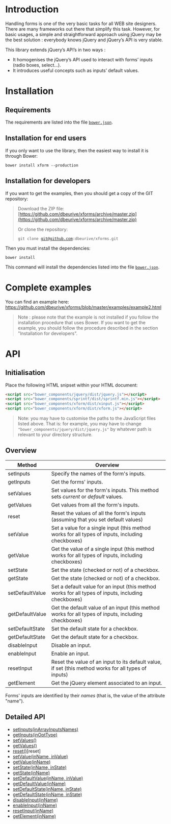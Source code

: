 # Introduction

Handling forms is one of the very basic tasks for all WEB site designers. There are many frameworks out there that simplify this task. However, for basic usages, a simple and straightforward approach using jQuery may be the best solution : everybody knows jQuery and jQuery’s API is very stable.

This library extends jQuery’s API’s in two ways :

* It homogenises the jQuery’s API used to interact with forms’ inputs (radio boxes, select…).
* It introduces useful concepts such as inputs’ default values.






# Installation

## Requirements

The requirements are listed into the file [<code>bower.json</code>](https://github.com/dbeurive/xforms/blob/master/bower.json).

## Installation for end users

If you only want to use the library, then the easiest way to install it is through Bower:

	bower install xform --production

## Installation for developers

If you want to get the examples, then you should get a copy of the GIT repository:

> Download the ZIP file: [https://github.com/dbeurive/xforms/archive/master.zip](https://github.com/dbeurive/xforms/archive/master.zip)
>
> Or clone the repository:
>
>	<code>git clone git@github.com:dbeurive/xforms.git</code>

Then you must install the dependencies:

	bower install

This command will install the dependencies listed into the file [<code>bower.json</code>](https://github.com/dbeurive/xforms/blob/master/bower.json).





# Complete examples

You can find an example here: https://github.com/dbeurive/xforms/blob/master/examples/example2.html

> Note : please note that the example is not installed if you follow the installation procedure that uses Bower.
> If you want to get the example, you should follow the procedure described in the section "Installation for developers".







# API

## Initialisation

Place the following HTML snipset within your HTML document:

```html
<script src="bower_components/jquery/dist/jquery.js"></script>
<script src="bower_components/sprintf/dist/sprintf.min.js"></script>
<script src="bower_components/xform/dist/xinput.js"></script>
<script src="bower_components/xform/dist/xform.js"></script>
```

> Note: you may have to customise the paths to the JavaScript files listed above. That is: for example, you may have to change <code>"bower_components/jquery/dist/jquery.js"</code> by whatever path is relevant to your directory structure.

## Overview

| Method           | Overview
|------------------|------------------------------------------------------------------------------------------------------|
| setInputs        | Specify the names of the form's inputs.                                                              |
| getInputs        | Get the forms' inputs.                                                                               |
| setValues        | Set values for the form's inputs. This method sets _current_ or _default_ values.                    |
| getValues        | Get values from all the form's inputs.                                                               |
| reset            | Reset the values of all the form's inputs (assuming that you set default values)                     | 
| setValue         | Set a value for a single input (this method works for all types of inputs, including checkboxes)     |
| getValue         | Get the value of a single input (this method works for all types of inputs, including checkboxes)    |
| setState         | Set the state (checked or not) of a checkbox.                                                        |
| getState         | Get the state (checked or not) of a checkbox.                                                        |
| setDefaultValue  | Set a default value for an input (this method works for all types of inputs, including checkboxes)   |
| getDefaultValue  | Get the default value of an input (this method works for all types of inputs, including checkboxes)  |
| setDefaultState  | Set the default state for a checkbox.                                                                |
| getDefaultState  | Get the default state for a checkbox.                                                                |
| disableInput     | Disable an input.                                                                                    |
| enableInput      | Enable an input.                                                                                     |
| resetInput       | Reset the value of an input to its default value, if set (this method works for all types of inputs) |
| getElement       | Get the jQuery element associated to an input.                                                       |

Forms' inputs are identified by their _names_ (that is, the value of the attribute "name").

## Detailed API

* [setInputs(inArrayInputsNames)](https://github.com/dbeurive/xforms/blob/master/doc/setInputs.md)
* [getInputs(inOptType)](https://github.com/dbeurive/xforms/blob/master/doc/getInputs.md)
* [setValues()](https://github.com/dbeurive/xforms/blob/master/doc/setValues.md)
* [getValues()](https://github.com/dbeurive/xforms/blob/master/doc/getValues.md)
* [reset()](https://github.com/dbeurive/xforms/blob/master/doc/reset.md)[reset]
* [setValue(inName, inValue)](https://github.com/dbeurive/xforms/blob/master/doc/setValue.md)
* [getValue(inName)](https://github.com/dbeurive/xforms/blob/master/doc/getValue.md)
* [setState(inName, inState)](https://github.com/dbeurive/xforms/blob/master/doc/setState.md)
* [getState(inName)](https://github.com/dbeurive/xforms/blob/master/doc/getState.md)
* [setDefaultValue(inName, inValue)](https://github.com/dbeurive/xforms/blob/master/doc/setDefaultValue.md)
* [getDefaultValue(inName)](https://github.com/dbeurive/xforms/blob/master/doc/getDefaultValue.md)
* [setDefaultState(inName, inState)](https://github.com/dbeurive/xforms/blob/master/doc/setDefaultState.md)
* [getDefaultState(inName, inState)](https://github.com/dbeurive/xforms/blob/master/doc/getDefaultState.md)
* [disableInput(inName)](https://github.com/dbeurive/xforms/blob/master/doc/disableInput.md)
* [enableInput(inName)](https://github.com/dbeurive/xforms/blob/master/doc/enableInput.md)
* [resetInput(inName)](https://github.com/dbeurive/xforms/blob/master/doc/resetInput.md)
* [getElement(inName)](https://github.com/dbeurive/xforms/blob/master/doc/getElement.md)



